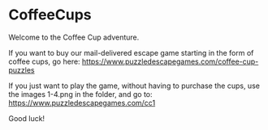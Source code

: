 # CoffeeCups

Welcome to the Coffee Cup adventure. 

If you want to buy our mail-delivered escape game starting in the form of coffee cups, go here:
https://www.puzzledescapegames.com/coffee-cup-puzzles

If you just want to play the game, without having to purchase the cups, use the images 1-4.png in the folder, and go to: 
https://www.puzzledescapegames.com/cc1

Good luck!




